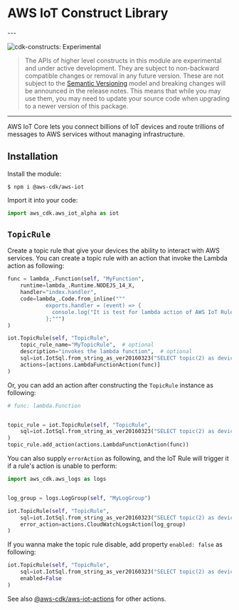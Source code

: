 # AWS IoT Construct Library

<!--BEGIN STABILITY BANNER-->---


![cdk-constructs: Experimental](https://img.shields.io/badge/cdk--constructs-experimental-important.svg?style=for-the-badge)

> The APIs of higher level constructs in this module are experimental and under active development.
> They are subject to non-backward compatible changes or removal in any future version. These are
> not subject to the [Semantic Versioning](https://semver.org/) model and breaking changes will be
> announced in the release notes. This means that while you may use them, you may need to update
> your source code when upgrading to a newer version of this package.

---
<!--END STABILITY BANNER-->

AWS IoT Core lets you connect billions of IoT devices and route trillions of
messages to AWS services without managing infrastructure.

## Installation

Install the module:

```console
$ npm i @aws-cdk/aws-iot
```

Import it into your code:

```python
import aws_cdk.aws_iot_alpha as iot
```

## `TopicRule`

Create a topic rule that give your devices the ability to interact with AWS services.
You can create a topic rule with an action that invoke the Lambda action as following:

```python
func = lambda_.Function(self, "MyFunction",
    runtime=lambda_.Runtime.NODEJS_14_X,
    handler="index.handler",
    code=lambda_.Code.from_inline("""
            exports.handler = (event) => {
              console.log("It is test for lambda action of AWS IoT Rule.", event);
            };""")
)

iot.TopicRule(self, "TopicRule",
    topic_rule_name="MyTopicRule",  # optional
    description="invokes the lambda function",  # optional
    sql=iot.IotSql.from_string_as_ver20160323("SELECT topic(2) as device_id, timestamp() as timestamp FROM 'device/+/data'"),
    actions=[actions.LambdaFunctionAction(func)]
)
```

Or, you can add an action after constructing the `TopicRule` instance as following:

```python
# func: lambda.Function


topic_rule = iot.TopicRule(self, "TopicRule",
    sql=iot.IotSql.from_string_as_ver20160323("SELECT topic(2) as device_id, timestamp() as timestamp FROM 'device/+/data'")
)
topic_rule.add_action(actions.LambdaFunctionAction(func))
```

You can also supply `errorAction` as following,
and the IoT Rule will trigger it if a rule's action is unable to perform:

```python
import aws_cdk.aws_logs as logs


log_group = logs.LogGroup(self, "MyLogGroup")

iot.TopicRule(self, "TopicRule",
    sql=iot.IotSql.from_string_as_ver20160323("SELECT topic(2) as device_id, timestamp() as timestamp FROM 'device/+/data'"),
    error_action=actions.CloudWatchLogsAction(log_group)
)
```

If you wanna make the topic rule disable, add property `enabled: false` as following:

```python
iot.TopicRule(self, "TopicRule",
    sql=iot.IotSql.from_string_as_ver20160323("SELECT topic(2) as device_id, timestamp() as timestamp FROM 'device/+/data'"),
    enabled=False
)
```

See also [@aws-cdk/aws-iot-actions](https://docs.aws.amazon.com/cdk/api/latest/docs/aws-iot-actions-readme.html) for other actions.
